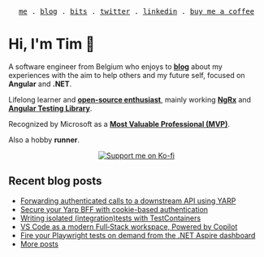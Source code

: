 <p align="center">
<samp>
<a href="https://timdeschryver.dev">me</a> .
<a href="https://timdeschryver.dev/blog">blog</a> .
<a href="https://timdeschryver.dev/bits">bits</a> .
<a href="https://timdeschryver.dev/twitter">twitter</a> .
<a href="https://timdeschryver.dev/linkedin">linkedin</a> .
<a href="https://ko-fi.com/timdeschryver">buy me a coffee</a>
</samp>
</p>

# Hi, I'm Tim 👋

A software engineer from Belgium who enjoys to **[blog](https://timdeschryver.dev/blog)** about
my experiences with the aim to help others and my future self, focused on
**Angular** and **.NET**.

Lifelong learner and **[open-source enthusiast](https://github.com/timdeschryver)**, mainly working **[NgRx](https://ngrx.io/)** and **[Angular Testing Library](https://testing-library.com/docs/angular-testing-library/)**.

Recognized by Microsoft as a **[Most Valuable Professional (MVP)](https://mvp.microsoft.com/en-us/PublicProfile/5004452?fullName=Tim%20Deschryver)**.

Also a hobby **runner**.

<div align="center">
<a href="https://ko-fi.com/timdeschryver">
<img src="https://ko-fi.com/img/githubbutton_sm.svg" alt="Support me on Ko-fi"  />
</a>  
</div>

<!-- prettier-ignore-start -->
<!-- BLOG:START -->

## Recent blog posts

- [Forwarding authenticated calls to a downstream API using YARP](https://timdeschryver.dev/blog/forwarding-authenticated-calls-to-a-downstream-api-using-yarp)
- [Secure your Yarp BFF with cookie-based authentication](https://timdeschryver.dev/blog/secure-your-yarp-bff-with-cookie-based-authentication)
- [Writing isolated (integration)tests with TestContainers](https://timdeschryver.dev/blog/writing-isolated-integrationtests-with-testcontainers)
- [VS Code as a modern Full‑Stack workspace, Powered by Copilot](https://timdeschryver.dev/blog/vs-code-as-a-modern-full-stack-workspace-powered-by-copilot)
- [Fire your Playwright tests on demand from the .NET Aspire dashboard](https://timdeschryver.dev/blog/fire-your-playwright-tests-on-demand-from-the-net-aspire-dashboard)
- [More posts](https://timdeschryver.dev/blog)

<!-- BLOG:END -->
<!-- prettier-ignore-end -->
